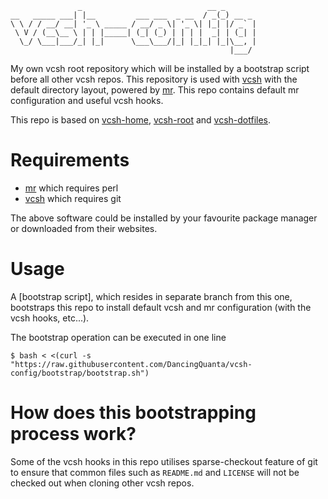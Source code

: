                    _                            __ _       
    __   _____ ___| |__         ___ ___  _ __  / _(_) __ _ 
    \ \ / / __/ __| '_ \ _____ / __/ _ \| '_ \| |_| |/ _` |
     \ V / (__\__ \ | | |_____| (_| (_) | | | |  _| | (_| |
      \_/ \___|___/_| |_|      \___\___/|_| |_|_| |_|\__, |
                                                     |___/ 

My own vcsh root repository which will be installed by a bootstrap script before all other vcsh repos.
This repository is used with [vcsh] with the default directory layout, powered by [mr].
This repo contains default mr configuration and useful vcsh hooks.

This repo is based on [vcsh-home], [vcsh-root] and [vcsh-dotfiles].

# Requirements

- [mr] which requires perl
- [vcsh] which requires git

The above software could be installed by your favourite package manager or downloaded from their websites.

# Usage

A [bootstrap script], which resides in separate branch from this one, bootstraps this repo to install default vcsh and mr configuration (with the vcsh hooks, etc...).

The bootstrap operation can be executed in one line

    $ bash < <(curl -s "https://raw.githubusercontent.com/DancingQuanta/vcsh-config/bootstrap/bootstrap.sh")
    
# How does this bootstrapping process work?

Some of the vcsh hooks in this repo utilises sparse-checkout feature of git to ensure that common files such as `README.md` and `LICENSE` will not be checked out when cloning other vcsh repos.

[vcsh]: https://github.com/RichiH/vcsh (vcsh)
[mr]: http://kitenet.net/~joey/code/mr/ (http://kitenet.net/~joey/code/mr/)
[vcsh-home]: https://github.com/vdemeester/vcsh-home
[vcsh-root]: https://github.com/jwhitley/vcsh-root
[vcsh-dotfiles]: https://github.com/ek9/vcsh-dotfiles
[bootstrap]: https://github.com/DancingQuanta/vcsh-config/blob/bootstrap/bootstrap.sh

